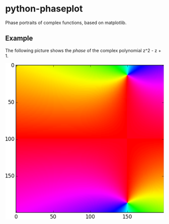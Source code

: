 # python-phaseplot
Phase portraits of complex functions, based on matplotlib.

## Example

The following picture shows the _phase_ of the complex polynomial
z^2 - z + 1.

![Example: phase plot of a polynomial](misc/ex_poly.png "p(z) = z^2 - z + 1")
